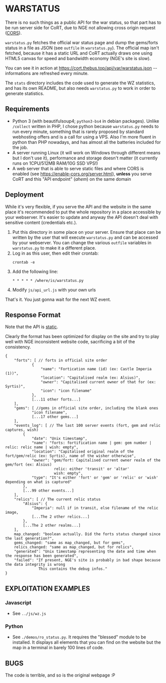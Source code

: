 # WARSTATUS

There is no such things as a public API for the war status, so that part has to
be run server side for CoRT, due to NGE not allowing cross origin request
([CORS](https://developer.mozilla.org/en-US/docs/Web/HTTP/CORS)).

`warstatus.py` fetches the official war status page and dump the gems/forts
status in a file as JSON (see `outfile` in `warstatus.py`). The official map
isn't fetched, because it has a static URL and CoRT actually draws one using
HTML5 canvas for speed and bandwidth economy (NGE's site is slow).

You can see it in action at https://cort.thebus.top/api/var/warstatus.json --
informations are refreshed every minute.

The `stats` directory includes the code used to generate the WZ statistics, and
has its own README, but also needs `warstatus.py` to work in order to generate
statistics.

## Requirements

- Python 3 (with beautifulsoup4; `python3-bs4` in debian packages). Unlike
  `/collect` written in PHP, I chose python because `warstatus.py` needs to run
  every minute, something that is rarely proposed by standard webhosting offers
  and is a call for using a VPS. Also I'm more fluent in python than PHP
  nowadays, and has almost all the batteries included for the job.
- A server running Linux (it will work on Windows through different means but I
  don't use it), performance and storage doesn't matter (it currently runs on
  1CPU/512MB RAM/10G SSD VPS!)
- A web server that is able to serve static files and where CORS is enabled
  (see https://enable-cors.org/server.html), **unless** you serve CoRT and this
  "API endpoint" (*ahem*) on the same domain

## Deployment

While it's very flexible, if you serve the API and the website in the same
place it's recommended to put the whole repository in a place accessible by
your webserver. It's easier to update and anyway the API doesn't deal with
sensitive content (credentials etc.).

1. Put this directory in some place on your server. Ensure that place can be
   written by the user that will execute `warstatus.py` and can be accessed by
   your webserver. You can change the various `outfile` variables in
   `warstatus.py` to make it a different place.
2. Log in as this user, then edit their crontab:
	```
	crontab -e
	```
3. Add the following line:
	```
	* * * * * /where/is/warstatus.py
	```
4. Modify `js/api_url.js` with your own urls

That's it. You just gonna wait for the next WZ event.

## Response Format

Note that the API is [static](https://www.seancdavis.com/posts/lets-talk-about-static-apis/).

Clearly the format has been optimized for display on the site and try to play
well with NGE inconsistent website code, sacrificing a bit of the consistency.


```
{
    "forts": [ // forts in official site order
            {
                "name": "Fortication name (id) (ex: Castle Imperia (1))",
                "location": "Capitalised realm (ex: Alsius)",
                "owner": "Capitalised current owner of that for (ex: Syrtis)",
                "icon": "icon filename"
            },
            [...11 other forts...]
    ],
    "gems": [ //gems in official site order, including the blank ones
            "icon filename",
            [...17 other gems...]
    ],
    "events_log": [ // The last 100 server events (fort, gem and relic captures, wish)
        {
            "date": "Unix timestamp",
            "name": "forts: fortification name | gem: gem number | relic: relic name | wish: empty",
            "location": "Capitalised original realm of the fort/gem/relic (ex: Syrtis), name of the wisher otherwise",
            "owner": "gem/fort: Capitalised current owner realm of the gem/fort (ex: Alsius)
                      relic: either 'transit' or 'altar'
                      wish: empty",
            "type": "It's either 'fort' or 'gem' or 'relic' or 'wish' depending on what is captured"
        },
        [...99 other events...]
    ],
    "relics": [ // The current relic status
        "Alsius": {
            "Imperia": null if in transit, else filename of the relic image,
            [...The 2 other relics...]
        },
        [...The 2 other realms...]
    ],
    map_changed: "boolean actually. Did the forts status changed since the last generation?",
    gems_changed: "same as map_changed, but for gems",
    relics_changed: "same as map_changed, but for relics",
    "generated": "Unix timestamp representing the date and time when the response has been generated",
    "failed": "If present, NGE's site is probably in bad shape because the data integrity is wrong
               This contains the debug infos."
}
```

## EXPLOITATION EXAMPLES

### Javascript

* See `../js/wz.js`

### Python

* See `./demos/ro_status.py`. It requires the "blessed" module to be installed. It
  displays all elements that you can find on the website but the map in a
  terminal in barely 100 lines of code.

## BUGS

The code is terrible, and so is the original webpage :P
